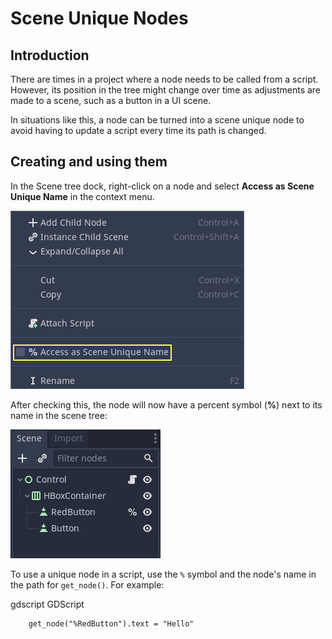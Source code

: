 

# Scene Unique Nodes

## Introduction

There are times in a project where a node needs to be called
from a script. However, its position in the tree might change
over time as adjustments are made to a scene, such as a
button in a UI scene.

In situations like this, a node can be turned into a scene
unique node to avoid having to update a script every time
its path is changed.

## Creating and using them

In the Scene tree dock, right-click on a node and select
**Access as Scene Unique Name** in the context menu.

![](img/unique_name.png)

After checking this, the node will now have a percent symbol (**%**) next
to its name in the scene tree:

![](img/percent.png)

To use a unique node in a script, use the `%` symbol and the node's
name in the path for `get_node()`. For example:

gdscript GDScript

```
    get_node("%RedButton").text = "Hello"
```
